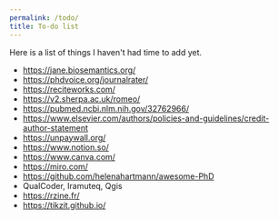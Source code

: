 ```yaml
---
permalink: /todo/
title: To-do list
---
```


Here is a list of things I haven't had time to add yet.

- https://jane.biosemantics.org/
- https://phdvoice.org/journalrater/
- https://reciteworks.com/
- https://v2.sherpa.ac.uk/romeo/
- https://pubmed.ncbi.nlm.nih.gov/32762966/
- https://www.elsevier.com/authors/policies-and-guidelines/credit-author-statement
- https://unpaywall.org/
- https://www.notion.so/
- https://www.canva.com/
- https://miro.com/
- https://github.com/helenahartmann/awesome-PhD
- QualCoder, Iramuteq, Qgis
- https://rzine.fr/
- https://tikzit.github.io/